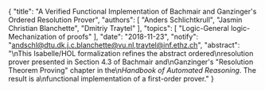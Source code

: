 {
    "title": "A Verified Functional Implementation of Bachmair and Ganzinger's Ordered Resolution Prover",
    "authors": [
        "Anders Schlichtkrull",
        "Jasmin Christian Blanchette",
        "Dmitriy Traytel"
    ],
    "topics": [
        "Logic-General logic-Mechanization of proofs"
    ],
    "date": "2018-11-23",
    "notify": "andschl@dtu.dk,j.c.blanchette@vu.nl,traytel@inf.ethz.ch",
    "abstract": "\nThis Isabelle/HOL formalization refines the abstract ordered\nresolution prover  presented in Section 4.3 of Bachmair and\nGanzinger's \"Resolution Theorem Proving\" chapter in the\n<i>Handbook of Automated Reasoning</i>. The result is a\nfunctional implementation of a first-order prover."
}